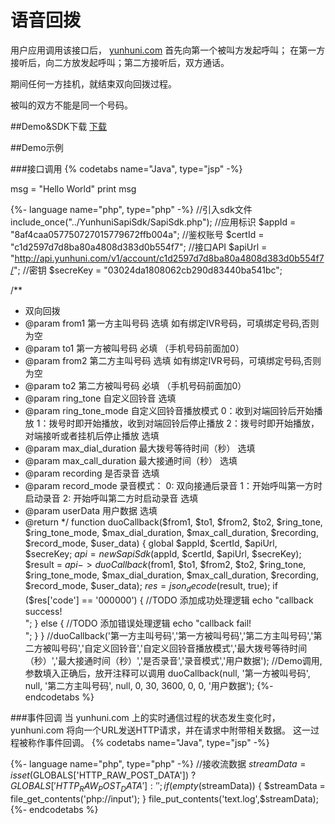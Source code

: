 
# 语音回拨
用户应用调用该接口后， [yunhuni.com](www.yunhuni.com) 首先向第一个被叫方发起呼叫； 在第一方接听后，向二方放发起呼叫；第二方接听后，双方通话。

期间任何一方挂机，就结束双向回拨过程。

被叫的双方不能是同一个号码。


##Demo&SDK下载
[下载](docs/work/sdk.md)

##Demo示例

###接口调用
{% codetabs name="Java", type="jsp" -%}

msg = "Hello World"
print msg

{%- language name="php", type="php" -%}
//引入sdk文件
include_once("../YunhuniSapiSdk/SapiSdk.php");
//应用标识
$appId = "8af4caa057750727015779672ffb004a";
//鉴权账号
$certId = "c1d2597d7d8ba80a4808d383d0b554f7";
//接口API
$apiUrl = "http://api.yunhuni.com/v1/account/c1d2597d7d8ba80a4808d383d0b554f7/";
//密钥
$secreKey = "03024da1808062cb290d83440ba541bc";
    
/**
 * 双向回拨
 * @param from1 第一方主叫号码 选填 如有绑定IVR号码，可填绑定号码,否则为空
 * @param to1 第一方被叫号码 必填 （手机号码前面加0）
 * @param from2 第二方主叫号码 选填 如有绑定IVR号码，可填绑定号码,否则为空
 * @param to2 第二方被叫号码 必填 （手机号码前面加0）
 * @param ring_tone 自定义回铃音 选填
 * @param ring_tone_mode 自定义回铃音播放模式 0：收到对端回铃后开始播放 1：拨号时即开始播放，收到对端回铃后停止播放 2：拨号时即开始播放，对端接听或者挂机后停止播放 选填
 * @param max_dial_duration 最大拨号等待时间（秒） 选填
 * @param max_call_duration 最大接通时间（秒） 选填
 * @param recording 是否录音 选填
 * @param record_mode 录音模式： 0: 双向接通后录音 1：开始呼叫第一方时启动录音 2: 开始呼叫第二方时启动录音 选填
 * @param userData 用户数据 选填
 * @return
 */
function duoCallback($from1, $to1, $from2, $to2, $ring_tone, $ring_tone_mode, $max_dial_duration, $max_call_duration, $recording, $record_mode, $user_data)
{
    global $appId, $certId, $apiUrl, $secreKey;
    $api = new SapiSdk($appId, $certId, $apiUrl, $secreKey);
    $result = $api->duoCallback($from1, $to1, $from2, $to2, $ring_tone, $ring_tone_mode, $max_dial_duration, $max_call_duration, $recording, $record_mode, $user_data);
    $res = json_decode($result, true);
    if ($res['code'] == '000000') {
        //TODO 添加成功处理逻辑
        echo "callback success!<br>";
    } else {
        //TODO 添加错误处理逻辑
        echo "callback fail!<br>";
    }
}
//duoCallback('第一方主叫号码','第一方被叫号码','第二方主叫号码','第二方被叫号码','自定义回铃音','自定义回铃音播放模式','最大拨号等待时间（秒）','最大接通时间（秒）','是否录音','录音模式','用户数据');
//Demo调用,参数填入正确后，放开注释可以调用
duoCallback(null, '第一方被叫号码', null, '第二方主叫号码', null, 0, 30, 3600, 0, 0, '用户数据');
{%- endcodetabs %}

###事件回调
当 yunhuni.com 上的实时通信过程的状态发生变化时， yunhuni.com 将向一个URL发送HTTP请求，并在请求中附带相关数据。 这一过程被称作事件回调。
{% codetabs name="Java", type="jsp" -%}


{%- language name="php", type="php" -%}
//接收流数据
$streamData = isset($GLOBALS['HTTP_RAW_POST_DATA']) ? $GLOBALS['HTTP_RAW_POST_DATA'] : '';
if (empty($streamData)) {
   $streamData = file_get_contents('php://input');
}
file_put_contents('text.log',$streamData);
{%- endcodetabs %}
